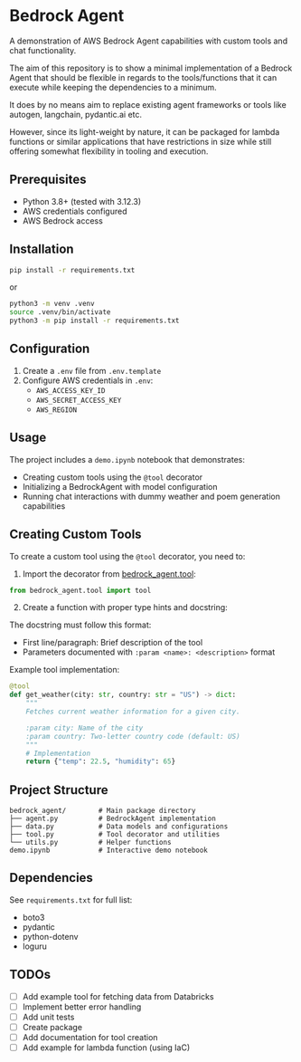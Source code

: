# Bedrock Agent

A demonstration of AWS Bedrock Agent capabilities with custom tools and chat functionality.

The aim of this repository is to show a minimal implementation of a Bedrock Agent that should be flexible in regards to the tools/functions that it can execute while keeping the dependencies to a minimum.

It does by no means aim to replace existing agent frameworks or tools like autogen, langchain, pydantic.ai etc.

However, since its light-weight by nature, it can be packaged for lambda functions or similar applications that have restrictions in size while still offering somewhat flexibility in tooling and execution.

## Prerequisites

- Python 3.8+ (tested with 3.12.3)
- AWS credentials configured
- AWS Bedrock access

## Installation

```sh
pip install -r requirements.txt
```

or

```sh
python3 -m venv .venv
source .venv/bin/activate
python3 -m pip install -r requirements.txt
```

## Configuration

1. Create a `.env` file from `.env.template`
2. Configure AWS credentials in `.env`:
    - `AWS_ACCESS_KEY_ID`
    - `AWS_SECRET_ACCESS_KEY`
    - `AWS_REGION`

## Usage

The project includes a `demo.ipynb` notebook that demonstrates:

- Creating custom tools using the `@tool` decorator
- Initializing a BedrockAgent with model configuration
- Running chat interactions with dummy weather and poem generation capabilities

## Creating Custom Tools

To create a custom tool using the `@tool` decorator, you need to:

1. Import the decorator from [bedrock_agent.tool](bedrock_agent/tool.py):
```python
from bedrock_agent.tool import tool
```

2. Create a function with proper type hints and docstring:

The docstring must follow this format:
- First line/paragraph: Brief description of the tool
- Parameters documented with `:param <name>: <description>` format

Example tool implementation:
```python
@tool
def get_weather(city: str, country: str = "US") -> dict:
    """
    Fetches current weather information for a given city.

    :param city: Name of the city
    :param country: Two-letter country code (default: US)
    """
    # Implementation
    return {"temp": 22.5, "humidity": 65}
```

## Project Structure

```
bedrock_agent/        # Main package directory
├── agent.py          # BedrockAgent implementation
├── data.py           # Data models and configurations
├── tool.py           # Tool decorator and utilities
└── utils.py          # Helper functions
demo.ipynb            # Interactive demo notebook
```

## Dependencies

See `requirements.txt` for full list:
- boto3
- pydantic
- python-dotenv
- loguru

## TODOs

- [ ] Add example tool for fetching data from Databricks
- [ ] Implement better error handling
- [ ] Add unit tests
- [ ] Create package
- [ ] Add documentation for tool creation
- [ ] Add example for lambda function (using IaC)
